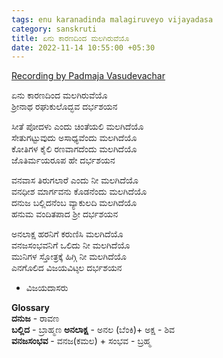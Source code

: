 ```yaml
---
tags: enu karanadinda malagiruveyo vijayadasa
category: sanskruti
title: ಏನು ಕಾರಣದಿಂದ ಮಲಗಿರುವೆಯೊ
date: 2022-11-14 10:55:00 +05:30
---
```


[Recording by Padmaja Vasudevachar](https://www.youtube.com/watch?v=1E-Bq4mjAM4)

ಏನು ಕಾರಣದಿಂದ ಮಲಗಿರುವೆಯೊ  
ಶ್ರೀನಾಥ ರಘುಕುಲೊದ್ಭವ ದರ್ಭಶಯನ  
  
ಸೀತೆ ಪೋದಳು ಎಂದು ಚಿಂತೆಯಲಿ ಮಲಗಿದೆಯೊ  
ಸೇತುಗಟ್ಟುವುದು ಅಸಾಧ್ಯವೆಂದು ಮಲಗಿದೆಯೊ  
ಕೋತಿಗಳ ಕೈಲಿ ರಣವಾಗದೆಂದು ಮಲಗಿದೆಯೊ  
ಜೊತಿರ್ಮಯರೂಪ ಹೇ ದರ್ಭಶಯನ  

ವನವಾಸ ತಿರುಗಲಾರೆ ಎಂದು ನೀ ಮಲಗಿದೆಯೊ  
ವನಧೀಶ ಮಾರ್ಗವನು ಕೊಡನೆಂದು ಮಲಗಿದೆಯೊ  
ದನುಜ ಬಲ್ಲಿದನೆಂಬ ವ್ಯಾಕುಲದಿ ಮಲಗಿದೆಯೊ  
ಹನುಮ ವಂದಿತಪಾದ ಶ್ರೀ ದರ್ಭಶಯನ  

ಅನಲಾಕ್ಷ ಹರನಿಗೆ ಕರುಣಿಸಿ ಮಲಗಿದೆಯೊ  
ವನಜಸಂಭವನಿಗೆ ಒಲಿದು ನೀ ಮಲಗಿದೆಯೊ  
ಮುನಿಗಳ ಸ್ತೋತ್ರಕ್ಕೆ ಹಿಗ್ಗಿ ನೀ ಮಲಗಿದೆಯೊ  
ಎನಗೊಲಿದ ವಿಜಯವಿಟ್ಠಲ ದರ್ಭಶಯನ  

- ವಿಜಯದಾಸರು  

 
**Glossary**  
**ದನುಜ** - ರಾವಣ  
**ಬಲ್ಲಿದ** - ಬ್ರಾಹ್ಮಣ
**ಅನಲಾಕ್ಷ** - ಅನಲ (ಬೆಂಕಿ)+  ಅಕ್ಷ - ಶಿವ  
**ವನಜಸಂಭವ** - ವನಜ(ಕಮಲ) + ಸಂಭವ - ಬ್ರಹ್ಮ  
